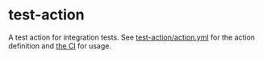 # test-action

A test action for integration tests. See [test-action/action.yml](../.github/actions/test-action/action.yml) for the
action definition and [the CI](../.github/workflows/ci.yml#L70) for usage.